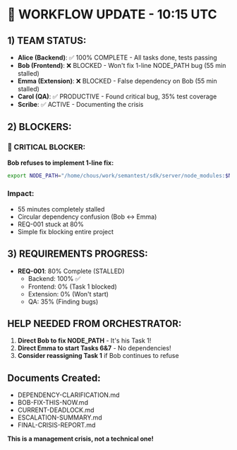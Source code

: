 # 🔄 WORKFLOW UPDATE - 10:15 UTC

## 1) TEAM STATUS:
- **Alice (Backend)**: ✅ 100% COMPLETE - All tasks done, tests passing
- **Bob (Frontend)**: ❌ BLOCKED - Won't fix 1-line NODE_PATH bug (55 min stalled)
- **Emma (Extension)**: ❌ BLOCKED - False dependency on Bob (55 min stalled)
- **Carol (QA)**: ✅ PRODUCTIVE - Found critical bug, 35% test coverage
- **Scribe**: ✅ ACTIVE - Documenting the crisis

## 2) BLOCKERS:
### 🚨 CRITICAL BLOCKER:
**Bob refuses to implement 1-line fix:**
```bash
export NODE_PATH="/home/chous/work/semantest/sdk/server/node_modules:$NODE_PATH"
```

### Impact:
- 55 minutes completely stalled
- Circular dependency confusion (Bob ↔ Emma)
- REQ-001 stuck at 80%
- Simple fix blocking entire project

## 3) REQUIREMENTS PROGRESS:
- **REQ-001**: 80% Complete (STALLED)
  - Backend: 100% ✅
  - Frontend: 0% (Task 1 blocked)
  - Extension: 0% (Won't start)
  - QA: 35% (Finding bugs)

## HELP NEEDED FROM ORCHESTRATOR:
1. **Direct Bob to fix NODE_PATH** - It's his Task 1!
2. **Direct Emma to start Tasks 6&7** - No dependencies!
3. **Consider reassigning Task 1** if Bob continues to refuse

## Documents Created:
- DEPENDENCY-CLARIFICATION.md
- BOB-FIX-THIS-NOW.md
- CURRENT-DEADLOCK.md
- ESCALATION-SUMMARY.md
- FINAL-CRISIS-REPORT.md

**This is a management crisis, not a technical one!**